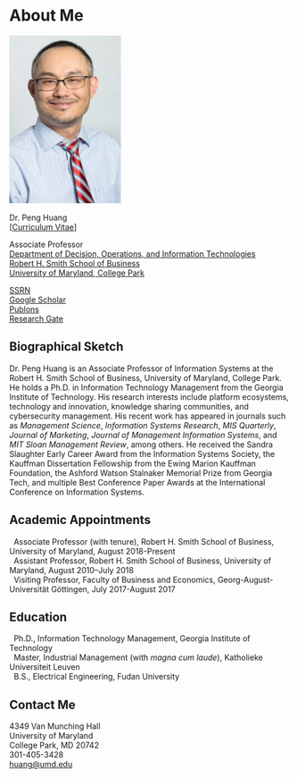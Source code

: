 # About Me

![portrait](./uploads/2022/01/Huang_Peng-01Oct19-024-200x300.jpg)

Dr. Peng Huang  
\[[Curriculum Vitae](./uploads/2022/02/cv.pdf)\]

Associate Professor  
[Department of Decision, Operations, and Information Technologies](https://www.rhsmith.umd.edu/faculty-research/academic-departments/decision-operations-information-technologies)  
[Robert H. Smith School of Business](https://www.rhsmith.umd.edu/)  
[University of Maryland, College Park](https://umd.edu)

[SSRN](http://papers.ssrn.com/sol3/cf_dev/AbsByAuth.cfm?per_id=890498)  
[Google Scholar](http://scholar.google.com/citations?user=Ntu1BwgAAAAJ)  
[Publons](https://publons.com/researcher/2021674/peng-huang)  
[Research Gate](https://www.researchgate.net/profile/Peng_Huang4)

## Biographical Sketch

Dr. Peng Huang is an Associate Professor of Information Systems at the Robert H. Smith School of Business, University of Maryland, College Park. He holds a Ph.D. in Information Technology Management from the Georgia Institute of Technology. His research interests include platform ecosystems, technology and innovation, knowledge sharing communities, and cybersecurity management. His recent work has appeared in journals such as *Management Science*, *Information Systems Research*, *MIS Quarterly*, *Journal of Marketing*, *Journal of Management Information Systems*, and *MIT Sloan Management Review*, among others. He received the Sandra Slaughter Early Career Award from the Information Systems Society, the Kauffman Dissertation Fellowship from the Ewing Marion Kauffman Foundation, the Ashford Watson Stalnaker Memorial Prize from Georgia Tech, and multiple Best Conference Paper Awards at the International Conference on Information Systems.

## Academic Appointments

<i class='fa fa-university'></i> &nbsp; Associate Professor (with tenure), Robert H. Smith School of Business, University of Maryland, August 2018-Present  
<i class='fa fa-university'></i> &nbsp; Assistant Professor, Robert H. Smith School of Business, University of Maryland, August 2010–July 2018  
<i class='fa fa-university'></i> &nbsp; Visiting Professor, Faculty of Business and Economics, Georg-August-Universität Göttingen, July 2017-August 2017

## Education

<i class='fa fa-graduation-cap'></i> &nbsp; Ph.D., Information Technology Management, Georgia Institute of Technology  
<i class='fa fa-graduation-cap'></i> &nbsp; Master, Industrial Management (with *magna cum laude*), Katholieke Universiteit Leuven  
<i class='fa fa-graduation-cap'></i> &nbsp; B.S., Electrical Engineering, Fudan University

## Contact Me

 4349 Van Munching Hall  
 University of Maryland  
 College Park, MD 20742  
 301-405-3428  
 <huang@umd.edu>
